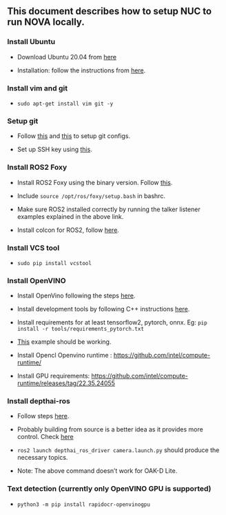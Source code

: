 ## This document describes how to setup NUC to run NOVA locally. 

### Install Ubuntu
* Download Ubuntu 20.04 from [here](https://releases.ubuntu.com/focal/)

* Installation: follow the instructions from [here](https://ubuntu.com/tutorials/install-ubuntu-desktop#1-overview).

### Install vim and git
* `sudo apt-get install vim git -y`

### Setup git
* Follow [this](https://docs.github.com/en/get-started/getting-started-with-git/setting-your-username-in-git) and [this](https://docs.github.com/en/account-and-profile/setting-up-and-managing-your-personal-account-on-github/managing-email-preferences/setting-your-commit-email-address) to setup git configs. 

* Set up SSH key using [this](https://docs.github.com/en/authentication/connecting-to-github-with-ssh/generating-a-new-ssh-key-and-adding-it-to-the-ssh-agent).

### Install ROS2 Foxy
* Install ROS2 Foxy using the binary version. Follow [this](https://docs.ros.org/en/foxy/Installation/Ubuntu-Install-Debians.html).

* Include `source /opt/ros/foxy/setup.bash` in bashrc.

* Make sure ROS2 installed correctly by running the talker listener examples explained in the above link.

* Install colcon for ROS2, follow [here](https://colcon.readthedocs.io/en/released/user/installation.html).

### Install VCS tool 
* `sudo pip install vcstool`

### Install OpenVINO
* Install OpenVino following the steps [here](https://docs.openvino.ai/latest/openvino_docs_install_guides_installing_openvino_from_archive_linux.html).

* Install development tools by following C++ instructions [here](https://docs.openvino.ai/latest/openvino_docs_install_guides_install_dev_tools.html#install-dev-tools).

* Install requirements for at least tensorflow2, pytorch, onnx. Eg: `pip install -r tools/requirements_pytorch.txt`

* [This](https://docs.openvino.ai/2022.3/notebooks/002-openvino-api-with-output.html#loading-openvino-runtime-and-showing-info) example should be working.

* Install Opencl Openvino runtime : https://github.com/intel/compute-runtime/

* Install GPU requirements: https://github.com/intel/compute-runtime/releases/tag/22.35.24055

### Install depthai-ros

* Follow steps [here](https://github.com/luxonis/depthai-ros).

* Probably building from source is a better idea as it provides more control. Check [here](https://github.com/luxonis/depthai-ros#install-from-source)

* `ros2 launch depthai_ros_driver camera.launch.py` should produce the necessary topics.

* Note: The above command doesn’t work for OAK-D Lite.

### Text detection (currently only OpenVINO GPU is supported)

* `python3 -m pip install rapidocr-openvinogpu`
